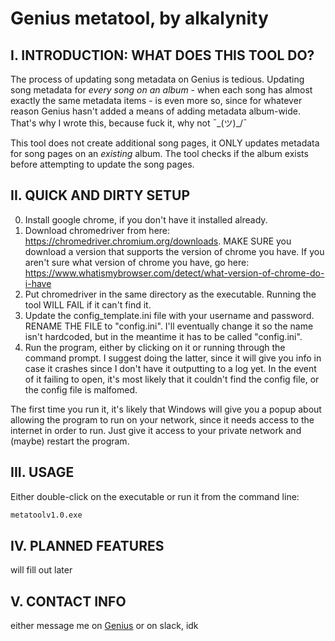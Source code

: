 # Genius metatool, by alkalynity

## I. INTRODUCTION: WHAT DOES THIS TOOL DO?

The process of updating song metadata on Genius is tedious. Updating song metadata for *every song on an album* - when each song has almost exactly the same metadata items - is even more so, since for whatever reason Genius hasn't added a means of adding metadata album-wide. That's why I wrote this, because fuck it, why not ¯\_(ツ)_/¯

This tool does not create additional song pages, it ONLY updates metadata for song pages on an *existing* album. The tool checks if the album exists before attempting to update the song pages.

## II. QUICK AND DIRTY SETUP
0. Install google chrome, if you don't have it installed already.
1. Download chromedriver from here: https://chromedriver.chromium.org/downloads. MAKE SURE you download a version that supports the version of chrome you have. If you aren't sure what version of chrome you have, go here: https://www.whatismybrowser.com/detect/what-version-of-chrome-do-i-have
2. Put chromedriver in the same directory as the executable. Running the tool WILL FAIL if it can't find it.
3. Update the config_template.ini file with your username and password. RENAME THE FILE to "config.ini". I'll eventually change it so the name isn't hardcoded, but in the meantime it has to be called "config.ini".
4. Run the program, either by clicking on it or running through the command prompt. I suggest doing the latter, since it will give you info in case it crashes since I don't have it outputting to a log yet. In the event of it failing to open, it's most likely that it couldn't find the config file, or the config file is malfomed.

The first time you run it, it's likely that Windows will give you a popup about allowing the program to run on your network, since it needs access to the internet in order to run. Just give it access to your private network and (maybe) restart the program.

## III. USAGE

Either double-click on the executable or run it from the command line:
```sh
metatoolv1.0.exe
```

## IV. PLANNED FEATURES
will fill out later

## V. CONTACT INFO
either message me on [Genius](https://genius.com/Alkalynity) or on slack, idk
